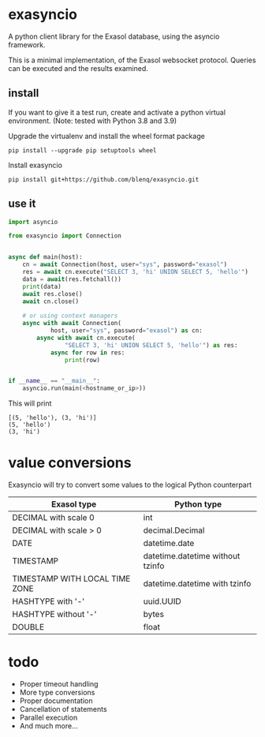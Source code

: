 # exasyncio

A python client library for the Exasol database, using the asyncio framework.

This is a minimal implementation, of the Exasol websocket protocol. Queries
can be executed and the results examined. 

## install

If you want to give it a test run, create and activate a python virtual
environment. (Note: tested with Python 3.8 and 3.9)

Upgrade the virtualenv and install the wheel format package

```shell
pip install --upgrade pip setuptools wheel
```

Install exasyncio

```shell
pip install git+https://github.com/blenq/exasyncio.git
```

## use it

```python
import asyncio

from exasyncio import Connection


async def main(host):
    cn = await Connection(host, user="sys", password="exasol")
    res = await cn.execute("SELECT 3, 'hi' UNION SELECT 5, 'hello'")
    data = await(res.fetchall())
    print(data)
    await res.close()
    await cn.close()
    
    # or using context managers
    async with await Connection(
            host, user="sys", password="exasol") as cn:
        async with await cn.execute(
                "SELECT 3, 'hi' UNION SELECT 5, 'hello'") as res:
            async for row in res: 
                print(row)


if __name__ == "__main__":
    asyncio.run(main(<hostname_or_ip>))
```

This will print

```
[(5, 'hello'), (3, 'hi')]
(5, 'hello')
(3, 'hi')
```

# value conversions

Exasyncio will try to convert some values to the logical Python counterpart

Exasol type | Python type
----------- | -----------
DECIMAL with scale 0 | int
DECIMAL with scale > 0 | decimal.Decimal
DATE | datetime.date
TIMESTAMP | datetime.datetime without tzinfo
TIMESTAMP WITH LOCAL TIME ZONE | datetime.datetime with tzinfo
HASHTYPE with '-' | uuid.UUID
HASHTYPE without '-' | bytes
DOUBLE | float


# todo

* Proper timeout handling
* More type conversions
* Proper documentation
* Cancellation of statements
* Parallel execution
* And much more...

